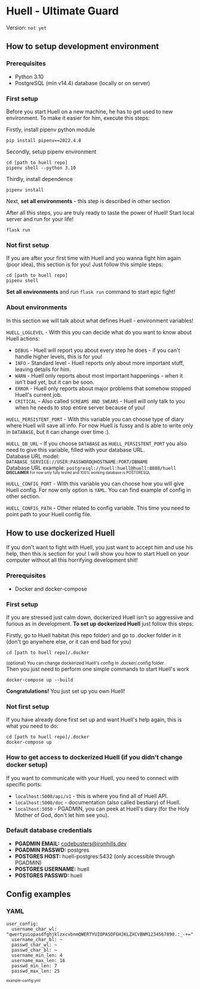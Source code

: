 # Huell - Ultimate Guard

Version: `not yet`

## How to setup development environment

### Prerequisites

* Python 3.10
* PostgreSQL (min v14.4) database (locally or on server)

### First setup

Before you start Huell on a new machine, he has to get used to new environment. To make it easier for him, execute this
steps:

Firstly, install pipenv python module

```
pip install pipenv==2022.4.8
```

Secondly, setup pipenv environment

```
cd [path to huell repo]
pipenv shell --python 3.10 
```

Thirdly, install dependence

```
pipenv install
```

Next, **set all environments** - this step is described in other section

After all this steps, you are truly ready to taste the power of Huell! Start local server and run for your life!

```
flask run
```

### Not first setup

If you are after your first time with Huell and you wanna fight him again (poor idea), this section is for you! Just
follow this
simple steps:

```
cd [path to huell repo]
pipenv shell
```

**Set all environments** and run `flask run` command to start epic fight!

### About environments

In this section we will talk about what defines Huell - environment variables!

`HUELL_LOGLEVEL` - With this you can decide what do you want to know about Huell actions:

* `DEBUG` - Huell will report you about every step he does - if you can't handle higher levels, this is for you!
* `INFO` - Standard level - Huell reports only about more important stuff, leaving details for him.
* `WARN` - Huell only reports about most important happenings - when it isn't bad yet, but it can be soon.
* `ERROR` - Huell only reports about major problems that somehow stopped Huell's current job.
* `CRITICAL` - Also called `SCREAMS AND SWEARS` - Huell will only talk to you when he needs to stop entire server
  because of you!

`HUELL_PERSISTENT_PORT` - With this variable you can choose type of diary where Huell will save all info.
For now Huell is fussy and is able to write only in `DATABASE`, but it can change over time :).

`HUELL_DB_URL` - If you choose `DATABASE` as `HUELL_PERSISTENT_PORT` you also need to give this variable, filled with
your database URL.\
Database URL model: `DATABASE_SERVICE://USER:PASSWORD@HOSTNAME:PORT/DBNAME`\
Database URL example: `postgresql://huell:huell@huell:8888/huell`\
<sup><sub>**DISCLAIMER** For now only fully tested and 100% working database is POSTGRESQL</sub></sup>

`HUELL_CONFIG_PORT` - With this variable you can choose how you will give Huell config.
For now only option is `YAML`. You can find example of config in other section.

`HUELL_CONFIG_PATH` - Other related to config variable. This time you need to point path to your Huell config file.

## How to use dockerized Huell

If you don't want to fight with Huell, you just want to accept him and use his help, then this is section for you!
I will show you how to start Huell on your computer without all this horrifying development shit!

### Prerequisites

* Docker and docker-compose

### First setup

If you are stressed just calm down, dockerized Huell isn't so aggressive and furious as in development.
**To set up dockerized Huell** just follow this steps:

Firstly, go to Huell habitat (his repo folder) and go to .docker folder in it
(don't go anywhere else, or it can end bad for you)

```
cd [path to huell repo]/.docker
```
<small>(optional) You can change dockerized Huell's config in .docker/.config folder.</small>\
Then you just need to perform one simple commands to start Huell's work

```
docker-compose up --build
```

**Congratulations!** You just set up you own Huell!

### Not first setup

If you have already done first set up and want Huell's help again, this is what you need to do:

```
cd [path to huell repo]/.docker
docker-compose up
```

### How to get access to dockerized Huell (if you didn't change docker setup)

If you want to communicate with your Huell, you need to connect with specific ports:

* `localhost:5000/api/v1` - this is where you find all of Huell API.
* `localhost:5000/doc` - documentation (also called bestiary) of Huell.
* `localhost:5050` - PGADMIN, you can peek at Huell's diary (for the Holy Mother of God, don't let him see you).

### Default database credentials

* **PGADMIN EMAIL:** codebusters@ironhills.dev
* **PGADMIN PASSWD:** postgres
* **POSTGRES HOST:** huell-postgres:5432 (only accessible through PGADMIN)
* **POSTGRES USERNAME:** huell
* **POSTGRES PASSWD:** huell


## Config examples
### YAML

```
user_config:
  username_char_wl: "qwertyuiopasdfghjklzxcvbnmQWERTYUIOPASDFGHJKLZXCVBNM1234567890.:_-+="
  username_char_bl: ~
  passwd_char_wl: ~
  passwd_char_bl: ~
  username_min_len: 4
  username_max_len: 16
  passwd_min_len: 7
  passwd_max_len: 25
```
<sup><sub>example-config.yml</sub></sup>

